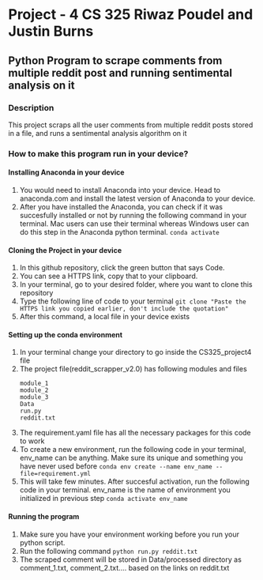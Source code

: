 # Project - 4 CS 325 Riwaz Poudel and Justin Burns
## Python Program to scrape comments from multiple reddit post and running sentimental analysis on it
### Description
This project scraps all the user comments from multiple reddit posts stored in a file, and runs a sentimental analysis algorithm on it
### How to make this program run in your device?
#### Installing Anaconda in your device
1. You would need to install Anaconda into your device. Head to anaconda.com and install the latest version of Anaconda to your device.
2. After you have installed the Anaconda, you can check if it was succesfully installed or not by running the following command in your terminal. Mac users can use their terminal whereas Windows user can do this step in the Anaconda python terminal. 
   ```conda activate```
#### Cloning the Project in your device
1. In this github repository, click the green button that says Code.
2. You can see a HTTPS link, copy that to your clipboard.
3. In your terminal, go to your desired folder, where you want to clone this repository
4. Type the following line of code to your terminal
   ```git clone "Paste the HTTPS link you copied earlier, don't include the quotation"```
5. After this command, a local file in your device exists
#### Setting up the conda environment
1. In your terminal change your directory to go inside the CS325_project4 file
2. The project file(reddit_scrapper_v2.0) has following modules and files
   ```
   module_1
   module_2
   module_3
   Data
   run.py
   reddit.txt   
   ```
3. The requirement.yaml file has all the necessary packages for this code to work
4. To create a new environment, run the following code in your terminal, env_name can be anything. Make sure its unique and something you have never used before
   ```conda env create --name env_name --file=requirement.yml```
5. This will take few minutes. After succesful activation, run the following code in your terminal. env_name is the name of environment you initialized in previous step
   ```conda activate env_name```
#### Running the program
   
   1. Make sure you have your environment working before you run your python script.
   2. Run the following command
      ```python run.py reddit.txt ```
   3. The scraped comment will be stored in Data/processed directory as comment_1.txt, comment_2.txt.... based on the links on reddit.txt

